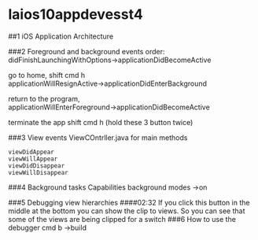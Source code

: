 # laios10appdevesst4
##1 iOS Application Architecture

###2 Foreground and background events
order:  
didFinishLaunchingWithOptions->applicationDidBecomeActive  

go to home, shift cmd h  
applicationWillResignActive->applicationDidEnterBackground

return to the program,  
applicationWillEnterForeground->applicationDidBecomeActive  

terminate the app shift cmd h (hold these 3 button twice)  



###3 View events
ViewCOntrller.java for main methods
```
viewDidAppear
viewWillAppear
viewDidDisappear
viewWillDisappear
```
###4 Background tasks
Capabilities background modes ->on

###5 Debugging view hierarchies
####02:32
If you click this button in the middle at the bottom you can show the clip to views.
So you can see that some of the views are being clipped for a switch
###6 How to use the debugger
cmd b ->build
